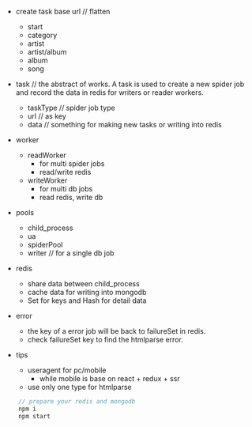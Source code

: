 * create task base url // flatten
    - start
    - category
    - artist
    - artist/album
    - album
    - song

* task // the abstract of works. A task is used to create a new spider job and record the data in redis for writers or reader workers.
    - taskType // spider job type
    - url // as key
    - data // something for making new tasks or writing into redis

* worker
    - readWorker
        - for multi spider jobs
        - read/write redis
    - writeWorker
        - for multi db jobs
        - read redis, write db

* pools
    - child_process
    - ua
    - spiderPool
    - writer // for a single db job

* redis
    - share data between child_process
    - cache data for writing into mongodb
    - Set for keys and Hash for detail data

* error
    - the key of a error job will be back to failureSet in redis.
    - check failureSet key to find the htmlparse error.

* tips
    - useragent for pc/mobile
        - while mobile is base on react + redux + ssr
    - use only one type for htmlparse

```javascript
    // prepare your redis and mongodb
    npm i
    npm start
```
